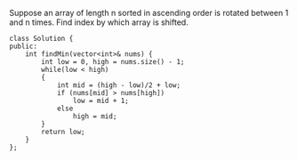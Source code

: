 Suppose an array of length n sorted in ascending order is rotated between 1 and n times. Find index by which array is shifted.
```
class Solution {
public:
    int findMin(vector<int>& nums) {
        int low = 0, high = nums.size() - 1;
        while(low < high)
        {
            int mid = (high - low)/2 + low;
            if (nums[mid] > nums[high])
                low = mid + 1;
            else
                high = mid;
        }
        return low;
    }
};
```
